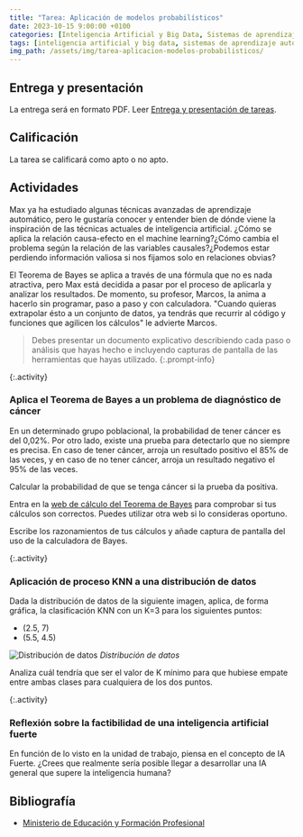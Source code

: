 ```yaml
---
title: "Tarea: Aplicación de modelos probabilísticos"
date: 2023-10-15 9:00:00 +0100
categories: [Inteligencia Artificial y Big Data, Sistemas de aprendizaje automático]
tags: [inteligencia artificial y big data, sistemas de aprendizaje automático]
img_path: /assets/img/tarea-aplicacion-modelos-probabilisticos/
---
```


## Entrega y presentación

La entrega será en formato PDF. Leer [Entrega y presentación de tareas](/posts/entrega-presentacion-tareas/).

## Calificación

La tarea se calificará como apto o no apto.

## Actividades

Max ya ha estudiado algunas técnicas avanzadas de aprendizaje automático, pero le gustaría conocer y entender bien de dónde viene la inspiración de las técnicas actuales de inteligencia artificial. ¿Cómo se aplica la relación causa-efecto en el machine learning?¿Cómo cambia el problema según la relación de las variables causales?¿Podemos estar perdiendo información valiosa si nos fijamos solo en relaciones obvias?

El Teorema de Bayes se aplica a través de una fórmula que no es nada atractiva, pero Max está decidida a pasar por el proceso de aplicarla y analizar los resultados. De momento, su profesor, Marcos, la anima a hacerlo sin programar, paso a paso y con calculadora. "Cuando quieras extrapolar ésto a un conjunto de datos, ya tendrás que recurrir al código y funciones que agilicen los cálculos" le advierte Marcos.

> Debes presentar un documento explicativo describiendo cada paso o análisis que hayas hecho e incluyendo capturas de pantalla de las herramientas que hayas utilizado.
{:.prompt-info}

{:.activity}
### Aplica el Teorema de Bayes a un problema de diagnóstico de cáncer

En un determinado grupo poblacional, la probabilidad de tener cáncer es del 0,02%. Por otro lado, existe una prueba para detectarlo que no siempre es precisa. En caso de tener cáncer, arroja un resultado positivo el 85% de las veces, y en caso de no tener cáncer, arroja un resultado negativo el 95% de las veces.

Calcular la probabilidad de que se tenga cáncer si la prueba da positiva.

Entra en la [web de cálculo del Teorema de Bayes](https://www.ugr.es/~jsalinas/bayes.htm) para comprobar si tus cálculos son correctos. Puedes utilizar otra web si lo consideras oportuno.

Escribe los razonamientos de tus cálculos y añade captura de pantalla del uso de la calculadora de Bayes.

{:.activity}
### Aplicación de proceso KNN a una distribución de datos

Dada la distribución de datos de la siguiente imagen, aplica, de forma gráfica, la clasificación KNN con un K=3 para los siguientes puntos:

- (2.5, 7)
- (5.5, 4.5)

![Distribución de datos](distribucionDeDatos.png)
_Distribución de datos_

Analiza cuál tendría que ser el valor de K mínimo para que hubiese empate entre ambas clases para cualquiera de los dos puntos.

{:.activity}
### Reflexión sobre la factibilidad de una inteligencia artificial fuerte

En función de lo visto en la unidad de trabajo, piensa en el concepto de IA Fuerte. ¿Crees que realmente sería posible llegar a desarrollar una IA general que supere la inteligencia humana?

## Bibliografía

- [Ministerio de Educación y Formación Profesional](https://www.educacionyfp.gob.es/portada.html)